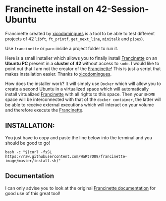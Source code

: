# Francinette install on 42-Session-Ubuntu

Francinette created by [xicodomingues](https://github.com/xicodomingues) is a tool to be able to test different projects of 42 `libft`, `ft_printf`, `get_next_line`, `minitalk` and `pipex`).

Use `francinette` or `paco` inside a project folder to run it.

Here is a small installer which allows you to finally install [Francinette](https://github.com/xicodomingues/francinette/tree/master) on an **Ubuntu PC** present in a **cluster of 42** without access to `sudo`. I would like to point out that I am not the creator of the [Francinette](https://github.com/xicodomingues/francinette/tree/master)! This is just a script that makes installation easier. Thanks to [xicodomingues](https://github.com/xicodomingues).

How does the installer work? It will simply use `Docker` which will allow you to create a second Ubuntu in a virtualized space which will automatically install virtualized [Francinette](https://github.com/xicodomingues/francinette/tree/master) with all rights to this space. Then your `$HOME` space will be interconnected with that of the `docker container`, the latter will be able to receive external executions which will interact on your volume and therefore execute the [Francinette](https://github.com/xicodomingues/francinette/tree/master).

## INSTALLATION:

You just have to copy and paste the line below into the terminal and you should be good to go!

```shell
bash -c "$(curl -fsSL https://raw.githubusercontent.com/WaRtrO89/francinette-image/master/install.sh)"
```
## Documentation

I can only advise you to look at the original [Francinette documentation](https://github.com/xicodomingues/francinette/tree/master#readme) for good use of this great tool!
